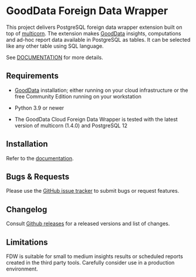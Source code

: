 # GoodData Foreign Data Wrapper

This project delivers PostgreSQL foreign data wrapper extension built on top of [multicorn](https://multicorn.org/).
The extension makes [GoodData](https://www.gooddata.com/docs/cloud/) insights, computations and ad-hoc report data available in PostgreSQL as tables.
It can be selected like any other table using SQL language.

See [DOCUMENTATION](https://gooddata-fdw.readthedocs.io/en/latest/) for more details.

## Requirements

-  [GoodData](https://www.gooddata.com/docs/cloud/) installation; either running on your cloud
   infrastructure or the free Community Edition running on your workstation

-  Python 3.9 or newer

-  The GoodData Cloud Foreign Data Wrapper is tested with the latest version of multicorn (1.4.0) and PostgreSQL 12

## Installation

Refer to the [documentation](https://gooddata-fdw.readthedocs.io/en/latest/).

## Bugs & Requests

Please use the [GitHub issue tracker](https://github.com/gooddata/gooddata-python-sdk/issues) to submit bugs
or request features.

## Changelog

Consult [Github releases](https://github.com/gooddata/gooddata-python-sdk/releases) for a released versions
and list of changes.

## Limitations

FDW is suitable for small to medium insights results or scheduled reports created in the third party tools. Carefully consider use in a production environment.
